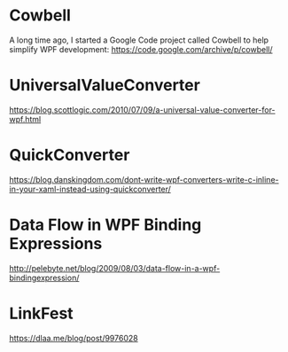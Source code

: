 # Cowbell
A long time ago, I started a Google Code project called Cowbell to help simplify WPF development: https://code.google.com/archive/p/cowbell/

# UniversalValueConverter
https://blog.scottlogic.com/2010/07/09/a-universal-value-converter-for-wpf.html

# QuickConverter
https://blog.danskingdom.com/dont-write-wpf-converters-write-c-inline-in-your-xaml-instead-using-quickconverter/

# Data Flow in WPF Binding Expressions

http://pelebyte.net/blog/2009/08/03/data-flow-in-a-wpf-bindingexpression/

# LinkFest

https://dlaa.me/blog/post/9976028
